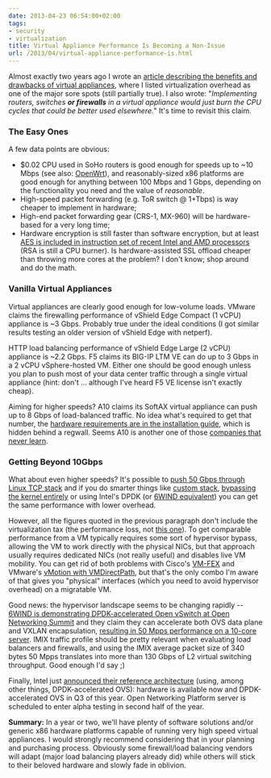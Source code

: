 ```yaml
---
date: 2013-04-23 06:54:00+02:00
tags:
- security
- virtualization
title: Virtual Appliance Performance Is Becoming a Non-Issue
url: /2013/04/virtual-appliance-performance-is.html
---
```

Almost exactly two years ago I wrote an [article describing the benefits and drawbacks of virtual appliances](/2011/04/virtual-network-appliances-benefits-and.html), where I listed virtualization overhead as one of the major sore spots (still partially true). I also wrote: "*Implementing routers, switches **or firewalls** in a virtual appliance would just burn the CPU cycles that could be better used elsewhere.*" It's time to revisit this claim.
<!--more-->
### The Easy Ones

A few data points are obvious:

-   \$0.02 CPU used in SoHo routers is good enough for speeds up to \~10 Mbps (see also: [OpenWrt](http://en.wikipedia.org/wiki/OpenWrt)), and reasonably-sized x86 platforms are good enough for anything between 100 Mbps and 1 Gbps, depending on the functionality you need and the value of *reasonable*.
-   High-speed packet forwarding (e.g. ToR switch @ 1+Tbps) is way cheaper to implement in hardware;
-   High-end packet forwarding gear (CRS-1, MX-960) will be hardware-based for a very long time;
-   Hardware encryption is still faster than software encryption, but at least [AES is included in instruction set of recent Intel and AMD processors](http://en.wikipedia.org/wiki/AES_instruction_set) (RSA is still a CPU burner). Is hardware-assisted SSL offload cheaper than throwing more cores at the problem? I don't know; shop around and do the math.

### Vanilla Virtual Appliances

Virtual appliances are clearly good enough for low-volume loads. VMware claims the firewalling performance of vShield Edge Compact (1 vCPU) appliance is \~3 Gbps. Probably true under the ideal conditions (I got similar results testing an older version of vShield Edge with netperf).

HTTP load balancing performance of vShield Edge Large (2 vCPU) appliance is \~2.2 Gbps. F5 claims its BIG-IP LTM VE can do up to 3 Gbps in a 2 vCPU vSphere-hosted VM. Either one should be good enough unless you plan to push most of your data center traffic through a single virtual appliance (hint: don't \... although I've heard F5 VE license isn't exactly cheap).

Aiming for higher speeds? A10 claims its SoftAX virtual appliance can push up to 8 Gbps of load-balanced traffic. No idea what's required to get that number, the [hardware requirements are in the installation guide](/2012/03/cisco-vmware-merging-virtual-and.html), which is hidden behind a regwall. Seems A10 is another one of those [companies that never learn](/2010/09/hiding-documentation-will-they-never.html).

### Getting Beyond 10Gbps

What about even higher speeds? It's possible to [push 50 Gbps through Linux TCP stack](http://multipath-tcp.org/pmwiki.php?n=Main.50Gbps) and if you do smarter things like [custom stack](http://erratasec.blogspot.com/2013/02/custom-stack-it-goes-to-11.html), [bypassing the kernel entirely](http://erratasec.blogspot.com/2013/02/multi-core-scaling-its-not-multi.html) or using Intel's DPDK (or [6WIND equivalent](/2012/02/6wind-solving-virtual-appliance.html)) you can get the same performance with lower overhead.

However, all the figures quoted in the previous paragraph don't include the virtualization tax (the performance loss, not [this one](http://lonesysadmin.net/2012/08/21/3-reasons-these-vmware-vtax-licensing-rumors-are-great/)). To get comparable performance from a VM typically requires some sort of hypervisor bypass, allowing the VM to work directly with the physical NICs, but that approach usually requires dedicated NICs (not really useful) and disables live VM mobility. You can get rid of both problems with Cisco's [VM-FEX](/2011/08/vm-fex-how-convoluted-can-you-get.html) and VMware's [vMotion with VMDirectPath](/2012/03/cisco-vmware-merging-virtual-and.html), but that's the only combo I'm aware of that gives you "physical" interfaces (which you need to avoid hypervisor overhead) on a migratable VM.

Good news: the hypervisor landscape seems to be changing rapidly -- [6WIND is demonstrating DPDK-accelerated Open vSwitch at Open Networking Summit](http://www.6windblog.com/virtual-switch-acceleration-boosts-vm-density-in-data-centers/) and they claim they can accelerate both OVS data plane and VXLAN encapsulation, [resulting in 50 Mpps performance on a 10-core server](http://www.sdxcentral.com/companies/6wind-virtual-switch/2013/04/). IMIX traffic profile should be pretty relevant when evaluating load balancers and firewalls, and using the IMIX average packet size of 340 bytes 50 Mpps translates into more than 130 Gbps of L2 virtual switching throughput. Good enough I'd say ;)

Finally, Intel just [announced their reference architecture](http://newsroom.intel.com/community/intel_newsroom/blog/2013/04/17/intel-accelerates-the-data-center-and-telecom-network-transformation-with-new-reference-architectures) (using, among other things, DPDK-accelerated OVS): hardware is available now and DPDK-accelerated OVS in Q3 of this year. Open Networking Platform server is scheduled to enter alpha testing in second half of the year.

**Summary:** In a year or two, we'll have plenty of software solutions and/or generic x86 hardware platforms capable of running very high speed virtual appliances. I would strongly recommend considering that in your planning and purchasing process. Obviously some firewall/load balancing vendors will adapt (major load balancing players already did) while others will stick to their beloved hardware and slowly fade in oblivion.

